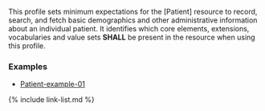 This profile sets minimum expectations for the [Patient] resource to record, search, and fetch basic demographics and other administrative information about an individual patient. It identifies which core elements, extensions, vocabularies and value sets **SHALL** be present in the resource when using this profile.

### Examples

- [Patient-example-01](Patient-example-01.html)


{% include link-list.md %}
